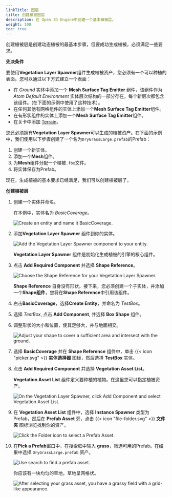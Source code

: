 ```yaml
---
linkTitle: 图层
title: 创建植被图层
description: 在 Open 3D Engine中创建一个基本植被层。
weight: 100
toc: true
---
```


创建植被层是创建动态植被的最基本步骤，但要成功生成植被，必须满足一些要求。


**先决条件**

要使用**Vegetation Layer Spawner**组件生成植被资产，您必须有一个可以种植的表面。您可以通过以下方式建立一个表面：

* 在 *Ground* 实体中添加一个 **Mesh Surface Tag Emitter** 组件，该组件作为 *Atom Default Environment* 实体层次结构的一部分存在，每个新层次都包含该组件。(在下面的示例中使用了这种技术）。
* 在任何其他有网格组件的实体上添加一个**Mesh Surface Tag Emitter**组件。
* 在有形状组件的实体上添加一个**Mesh Surface Tag Emitter**组件。
* 在关卡中添加 [Terrain](/docs/user-guide/components/reference/terrain/layer_spawner)。

您还必须拥有**Vegetation Layer Spawner**可以生成的植被资产。在下面的示例中，我们使用以下步骤创建了一个名为`DryGrassLarge.prefab`的Prefab：

1. 创建一个新实体。
2. 添加一个**Mesh**组件。
3. 为**Mesh**组件分配一个植被`.fbx`文件。
4. 将实体保存为Prefab。

现在，生成植被的基本要求已经满足，我们可以创建植被层了。


**创建植被层**

1. 创建一个实体并命名。

   在本例中，实体名为 *BasicCoverage*。

    ![Create an entity and name it BasicCoverage.](/images/user-guide/vegetation/dynamic/create-vegetation-layer-basic-coverage.png)

2. 添加**Vegetation Layer Spawner** 组件到你的实体。

    ![Add the Vegetation Layer Spawner component to your entity.](/images/user-guide/vegetation/dynamic/create-vegetation-layer-layer-spawner.png)

    **Vegetation Layer Spawner** 组件是初始化生成植被的引擎的核心组件。

3. 点击 **Add Required Component** 并选择 **Shape Reference**。

    ![Choose the Shape Reference for your Vegetation Layer Spawner.](/images/user-guide/vegetation/dynamic/create-vegetation-layer-add-shape.png)

    **Shape Reference** 自身没有形状。接下来，您必须创建一个子实体，并添加一个**Shape组件**，您将在**Shape Reference**中引用该组件。 

4. 右击**BasicCoverage**，选择**Create Entity**，并命名为 *TestBox*。

5. 选择 *TestBox*, 点击 **Add Component**, 并选择 **Box Shape** 组件。

6. 调整形状的大小和位置，使其足够大，并与地面相交。

    ![Adjust your shape to cover a sufficient area and intersect with the ground.](/images/user-guide/vegetation/dynamic/create-vegetation-layer-adjust-shape.png)

7. 选择 **BasicCoverage** 并在 **Shape Reference** 组件中，单击 {{< icon "picker.svg" >}} **实体选择器** 图标，然后选择 **TestBox** 实体。

8. 点击 **Add Required Component** 并选择 **Vegetation Asset List**。

    **Vegetation Asset List** 组件定义要种植的植物。在这里您可以指定植被资产。

    ![On the Vegetation Layer Spawner, click Add Component and select Vegetation Asset List.](/images/user-guide/vegetation/dynamic/create-vegetation-layer-asset-list.png)

9. 在 **Vegetation Asset List** 组件中，选择 **Instance Spawner** 类型为 Prefab，然后在 **Prefab Asset** 旁，点击 {{< icon "file-folder.svg" >}} **文件夹** 图标浏览找到你的资产。

    ![Click the Folder icon to select a Prefab Asset.](/images/user-guide/vegetation/dynamic/create-vegetation-layer-browse.png)

10. 在**Pick a Prefab**窗口中，在搜索框中输入 **grass**，筛选可用的Prefab。在结果中选择 `DryGrassLarge.prefab` 资产。

     ![Use search to find a prefab asset.](/images/user-guide/vegetation/dynamic/create-vegetation-layer-asset-grass.png)

    你应该有一块均匀的草地，草地呈网格状。

     ![After selecting your grass asset, you have a grassy field with a grid-like appearance.](/images/user-guide/vegetation/dynamic/create-vegetation-layer-grass-grid.png)
